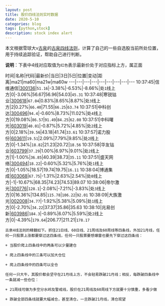 ```yaml
---
layout: post
title: 股价四线法则实时数据
date: 2020-5-10
categories: blog
tags: [python,stock]
description: stock index alert
---
```



本文根据雪球大v[古泉](https://xueqiu.com/u/7148646888)的[古泉四线法则](https://xueqiu.com/7148646888/130498192)，计算了自己的一些自选股当前所处位置，用于持续追踪验证，帮助自己进行判断。

**说明**：下表中4线对应取值为`红色`表示最新价处于对应指标上方，属正面

时间|名称|代码|最新价|当日|3日|5日|位置|变动|距离|ma21|ma60|ma21w|ma60w
---|---|---|---|---|---|---|---|---
10:37:45|信维通信|[300136](https://xueqiu.com/S/SZ300136)|`51.16`|-3.38%|-6.53%|-8.66%|处`1`线上方|0|-3.06%|56.67|56.96|54.03|`45.31`
10:37:48|寒锐钴业|[300618](https://xueqiu.com/S/SZ300618)|`67.04`|0.83%|8.65%|8.87%|处`3`线上方|2|0.27%|`66.40`|71.55|`66.25`|`63.74`
10:37:51|中科创达|[300496](https://xueqiu.com/S/SZ300496)|`94.4`|-0.60%|8.73%|11.02%|处`4`线上方|0|19.08%|`86.57`|`91.49`|`84.25`|`62.08`
10:37:51|中科曙光|[603019](https://xueqiu.com/S/SH603019)|`40.01`|-0.87%|5.72%|4.85%|处`2`线上方|0|2.18%|`39.56`|43.18|41.74|`33.61`
10:37:57|诺力股份|[603611](https://xueqiu.com/S/SH603611)|`19.51`|2.09%|7.79%|9.85%|处`2`线上方|0|-1.34%|`18.82`|21.23|20.72|`18.56`
10:37:58|华友钴业|[603799](https://xueqiu.com/S/SH603799)|`37.29`|1.00%|6.97%|9.01%|处`2`线上方|1|-1.00%|`36.85`|40.39|38.73|`35.11`
10:37:51|盛天网络|[300494](https://xueqiu.com/S/SZ300494)|`18.22`|-0.60%|5.32%|5.76%|处`1`线上方|0|-1.05%|18.57|19.74|19.75|`16.11`
10:38:04|博通集成|[603068](https://xueqiu.com/S/SH603068)|`67.75`|-1.31%|2.63%|2.54%|处`0`线上方|-1|-10.67%|68.35|74.23|74.53|89.07
10:38:06|帝尔激光|[300776](https://xueqiu.com/S/SZ300776)|`128.1`|-2.08%|-7.21%|-3.83%|处`3`线上方|0|16.36%|134.85|`115.78`|`106.22`|`92.01`
10:38:09|大族激光|[002008](https://xueqiu.com/S/SZ002008)|`34.77`|-1.92%|5.38%|5.09%|处`1`线上方|0|-2.70%|`34.22`|37.37|35.86|35.63
10:38:10|兆易创新|[603986](https://xueqiu.com/S/SH603986)|`184.3`|-0.89%|6.07%|5.59%|处`2`线上方|0|-4.39%|`179.64`|206.77|211.21|`178.17`

```
古泉4线法则的精髓如下。抓住21日线、60日线、21周线及60周线等四条线，外加21月线，任何一只股票上涨都要穿过这四条线，任何一只股票要想爆雷也要先下穿过这四条线：

+ 当股价爬上四条线中的两条可以少量建仓

+ 爬上四条线中的三条可以加大仓位

+ 爬上四条线中的四条可以全仓

任何一只大牛，其股价都会坚守在21月线上方，不会轻易跌破21月线；相反，每跌破四条线中一条就减一些仓位：

+ 21周线可做为多空分水岭及警戒线，股价在21周线及60周线下方就要十分慎重，多看少做

+ 跌破全部四条线就要大幅减仓，甚至清仓，一旦跌破21月线，清仓观望
```
